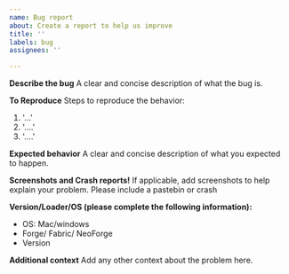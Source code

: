 ```yaml
---
name: Bug report
about: Create a report to help us improve
title: ''
labels: bug
assignees: ''

---
```


**Describe the bug**
A clear and concise description of what the bug is.

**To Reproduce**
Steps to reproduce the behavior:
1.  '...'
2.  '....'
3.  '....'

**Expected behavior**
A clear and concise description of what you expected to happen.

**Screenshots and Crash reports!**
If applicable, add screenshots to help explain your problem.
Please include a pastebin or crash

**Version/Loader/OS (please complete the following information):**
 - OS: Mac/windows
 - Forge/ Fabric/ NeoForge
 - Version 

**Additional context**
Add any other context about the problem here.
